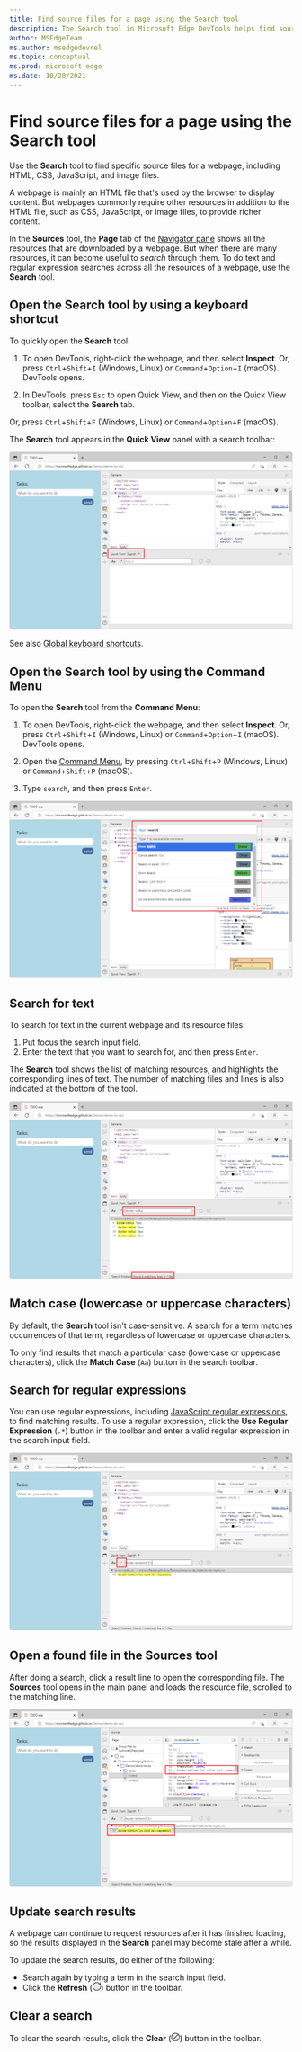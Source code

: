 ```yaml
---
title: Find source files for a page using the Search tool
description: The Search tool in Microsoft Edge DevTools helps find source files.
author: MSEdgeTeam
ms.author: msedgedevrel
ms.topic: conceptual
ms.prod: microsoft-edge
ms.date: 10/28/2021
---
```

# Find source files for a page using the Search tool

Use the **Search** tool to find specific source files for a webpage, including HTML, CSS, JavaScript, and image files.

A webpage is mainly an HTML file that's used by the browser to display content.  But webpages commonly require other resources in addition to the HTML file, such as CSS, JavaScript, or image files, to provide richer content.

In the **Sources** tool, the **Page** tab of the [Navigator pane](../sources/index.md#using-the-navigator-pane-to-select-files) shows all the resources that are downloaded by a webpage.  But when there are many resources, it can become useful to _search_ through them.  To do text and regular expression searches across all the resources of a webpage, use the **Search** tool.


<!-- ====================================================================== -->
## Open the Search tool by using a keyboard shortcut

To quickly open the **Search** tool:

1. To open DevTools, right-click the webpage, and then select **Inspect**.  Or, press `Ctrl`+`Shift`+`I` (Windows, Linux) or `Command`+`Option`+`I` (macOS).  DevTools opens.

1. In DevTools, press `Esc` to open Quick View, and then on the Quick View toolbar, select the **Search** tab. 

  Or, press `Ctrl`+`Shift`+`F` (Windows, Linux) or `Command`+`Option`+`F` (macOS).

The **Search** tool appears in the **Quick View** panel with a search toolbar:

![The Search tool, with the search toolbar](../media/search-tool/search-tool-first-open.png)

See also [Global keyboard shortcuts](../shortcuts/index.md#global-keyboard-shortcuts).


<!-- ====================================================================== -->
## Open the Search tool by using the Command Menu

To open the **Search** tool from the **Command Menu**:

1. To open DevTools, right-click the webpage, and then select **Inspect**.  Or, press `Ctrl`+`Shift`+`I` (Windows, Linux) or `Command`+`Option`+`I` (macOS).  DevTools opens.

1. Open the [Command Menu](../command-menu/index.md), by pressing `Ctrl`+`Shift`+`P` (Windows, Linux) or `Command`+`Shift`+`P` (macOS).

1. Type `search`, and then press `Enter`.

![The Command Menu with the Show Search item selected.](../media/search-tool/open-search-tool.png)


<!-- ====================================================================== -->
## Search for text

To search for text in the current webpage and its resource files:

1. Put focus the search input field.
1. Enter the text that you want to search for, and then press `Enter`.

The **Search** tool shows the list of matching resources, and highlights the corresponding lines of text.  The number of matching files and lines is also indicated at the bottom of the tool.

![Search results displayed in the search tool, with matching text highlighted in yellow.](../media/search-tool/search-tool-search-results.png)

<!-- The search results are pretty-printed. -->


<!-- ====================================================================== -->
## Match case (lowercase or uppercase characters)

By default, the **Search** tool isn't case-sensitive.  A search for a term matches occurrences of that term, regardless of lowercase or uppercase characters.

To only find results that match a particular case (lowercase or uppercase characters), click the **Match Case** (`Aa`) button in the search toolbar.


<!-- ====================================================================== -->
## Search for regular expressions

You can use regular expressions, including [JavaScript regular expressions](https://developer.mozilla.org/docs/Web/JavaScript/Guide/Regular_Expressions), to find matching results.  To use a regular expression, click the **Use Regular Expression** (`.*`) button in the toolbar and enter a valid regular expression in the search input field.

![Searching for a regular expression.](../media/search-tool/search-tool-regexp.png)


<!-- ====================================================================== -->
## Open a found file in the Sources tool

After doing a search, click a result line to open the corresponding file.  The **Sources** tool opens in the main panel and loads the resource file, scrolled to the matching line.

![Clicking on a search line opens the Sources tool and loads the corresponding resource.](../media/search-tool/search-tool-open-in-sources.png)


<!-- ====================================================================== -->
## Update search results

A webpage can continue to request resources after it has finished loading, so the results displayed in the **Search** panel may become stale after a while.

To update the search results, do either of the following:
*  Search again by typing a term in the search input field.
*  Click the **Refresh** (![Refresh search button.](../media/search-tool/search-tool-refresh.png)) button in the toolbar.


<!-- ====================================================================== -->
## Clear a search

To clear the search results, click the **Clear** (![Clear search button.](../media/search-tool/search-tool-clear.png)) button in the toolbar.
